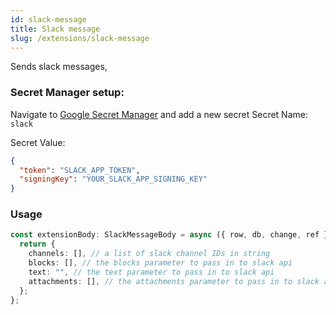 ```yaml
---
id: slack-message
title: Slack message
slug: /extensions/slack-message
---
```


Sends slack messages,

### Secret Manager setup:
Navigate to [Google Secret Manager](https://cloud.google.com/secret-manager) and add a new secret
Secret Name: `slack`

Secret Value:

```json
{
  "token": "SLACK_APP_TOKEN",
  "signingKey": "YOUR_SLACK_APP_SIGNING_KEY"
}
```

### Usage

```typescript
const extensionBody: SlackMessageBody = async ({ row, db, change, ref }) => {
  return {
    channels: [], // a list of slack channel IDs in string
    blocks: [], // the blocks parameter to pass in to slack api
    text: "", // the text parameter to pass in to slack api
    attachments: [], // the attachments parameter to pass in to slack api
  };
};
```
